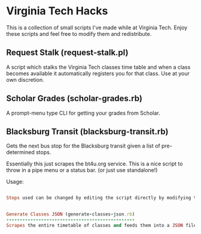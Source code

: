 Virginia Tech Hacks
===================
This is a collection of small scripts I've made while at Virginia Tech. Enjoy these scripts and feel free to modify them and redistribute.

Request Stalk (request-stalk.pl)
--------------------------------
A script which stalks the Virginia Tech classes time table and when a class becomes available it automatically registers you for that class. Use at your own discretion.

Scholar Grades (scholar-grades.rb)
----------------------------------
A prompt-menu type CLI for getting your grades from Scholar. 

Blacksburg Transit (blacksburg-transit.rb)
------------------------------------------
Gets the next bus stop for the Blacksburg transit given a list of pre-determined stops. 

Essentially this just scrapes the bt4u.org service. This is a nice script to throw in a pipe menu or a status bar. (or just use standalone!)

Usage:

````ruby blackburg-transit.rb home

Stops used can be changed by editing the script directly by modifying the **stops** variable. For my own personal use I've specified the stops I've listed under campus to be used when VT_WLAN or VT_Wireless is present otherwise the home stops are used.
    

Generate Classes JSON (generate-classes-json.rb)
------------------------------------------------
Scrapes the entire timetable of classes and feeds them into a JSON file. If you're looking to work directly with the timetable data this is your best bet. Produces about a ~2MB file. 
